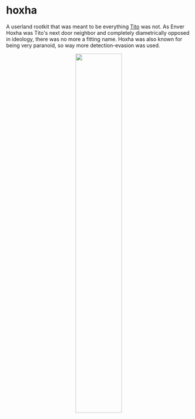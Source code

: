 # hoxha
A userland rootkit that was meant to be everything <a href="https://github.com/mephistolist/tito">Tito</a> was not. As Enver Hoxha was Tito's next door neighbor and completely diametrically opposed in ideology, there was no more a fitting name. Hoxha was also known for being very paranoid, so way more detection-evasion was used.   

<p align="center">
  <img src="https://upload.wikimedia.org/wikipedia/commons/f/fe/Enver_Hoxha_%28portret%29.jpg" width="50%" height="50%" />
</p>


